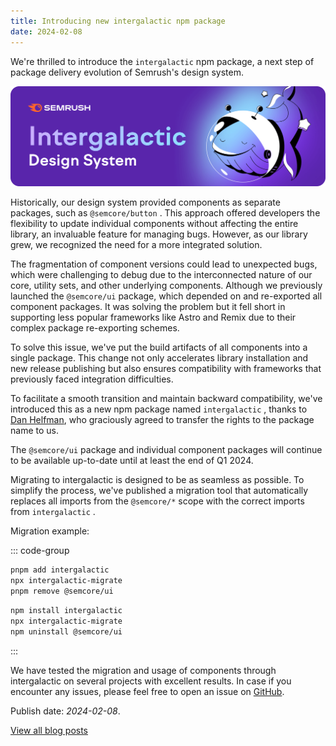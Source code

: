 ```yaml
---
title: Introducing new intergalactic npm package
date: 2024-02-08
---
```


We're thrilled to introduce the `intergalactic` npm package, a next step of package delivery evolution of Semrush's design system.

![Hero](./intergalactic-hero.png)

Historically, our design system provided components as separate packages, such as `@semcore/button` . This approach offered developers the flexibility to update individual components without affecting the entire library, an invaluable feature for managing bugs. However, as our library grew, we recognized the need for a more integrated solution.

The fragmentation of component versions could lead to unexpected bugs, which were challenging to debug due to the interconnected nature of our core, utility sets, and other underlying components. Although we previously launched the `@semcore/ui` package, which depended on and re-exported all component packages. It was solving the problem but it fell short in supporting less popular frameworks like Astro and Remix due to their complex package re-exporting schemes.

To solve this issue, we've put the build artifacts of all components into a single package. This change not only accelerates library installation and new release publishing but also ensures compatibility with frameworks that previously faced integration difficulties.

To facilitate a smooth transition and maintain backward compatibility, we've introduced this as a new npm package named `intergalactic` , thanks to [Dan Helfman](https://github.com/witten), who graciously agreed to transfer the rights to the package name to us.

The `@semcore/ui` package and individual component packages will continue to be available up-to-date until at least the end of Q1 2024.

Migrating to intergalactic is designed to be as seamless as possible. To simplify the process, we've published a migration tool that automatically replaces all imports from the `@semcore/*` scope with the correct imports from `intergalactic` .

Migration example:

::: code-group

```sh [pnpm]
pnpm add intergalactic
npx intergalactic-migrate
pnpm remove @semcore/ui

```

```sh [npm]
npm install intergalactic
npx intergalactic-migrate
npm uninstall @semcore/ui
```

:::

We have tested the migration and usage of components through intergalactic on several projects with excellent results. In case if you encounter any issues, please feel free to open an issue on [GitHub](https://github.com/semrush/intergalactic/issues/new/choose).

Publish date: _2024-02-08_.

[View all blog posts](/blog/)
